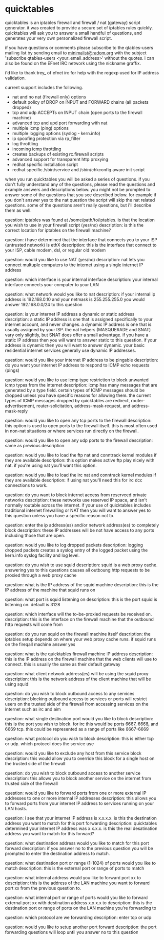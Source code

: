 # quicktables

quicktables is an iptables firewall and firewall / nat (gateway) script
generator.  it was created to provide a secure set of iptables rules
quickly.  quicktables will ask you to answer a small handful of
questions, and generates your very own personalized firewall script.

if you have questions or comments please subscribe to the qtables-users
mailing list by sending email to minimalist@radom.org with the subject
'subscribe qtables-users <your_email_address>' without the quotes.  i
can also be found on the EFnet IRC network using the nickname graffix.

i'd like to thank trey_ of efnet irc for help with the regexp used for
IP address validation.


current support includes the following.


- nat and no nat (firewall only) options
- default policy of DROP on INPUT and FORWARD chains (all packets
  dropped)
- tcp and udp ACCEPTs on INPUT chain (open ports to the firewall
  machine)
- advanced tcp and upd port forwarding with nat
- multiple icmp (ping) options
- multiple logging options (syslog - kern.info)
- ip spoofing protection via rp_filter
- log throttling
- incoming icmp throttling
- creates backups of existing rc.firewall scripts
- advanced support for transparent http proxying
- redhat specific installation script
- redhat specific /sbin/service and /sbin/chkconfig aware init script


when you run quicktables you will be asked a series of questions.  if
you don't fully understand any of the questions, please read the
questions and example answers and descriptions below.  you might not be
prompted to answer some of the questions that you see described below.
for example if you don't answer yes to the nat question the script will
skip the nat related questions.  some of the questions aren't really
questions, but i'll describe them as well.



question:  iptables was found at /some/path/to/iptables.  is that the location you wish to use in your firewall script (yes/no)
description:  is this the correct location for iptables on the firewall machine?


question:  i have determined that the interface that connects you to your ISP (untrusted network) is ethX
description:  this is the interface that connect to your ISP, cable modem, dsl, or regular old modem


question:  would you like to use NAT (yes/no)
description:  nat lets you connect multuple computers to the internet using a single internet IP address


question:  which interface is your internal interface
description:  your internal interface connects your computer to your LAN


question:  what network would you like to nat
description:  if your internal ip address is 192.168.0.10 and your netmask is 255.255.255.0 you would answer 192.168.0.0/24 to this question


question:  is your internet IP address a dynamic or static address
description:  a static IP address is one that is assigned specifically to your internet account, and never changes.  a dynamic IP address is one that is usually assigned by your ISP.  the nat helpers (MASQUERADE and SNAT) vary only slightly, but SNAT does offer a small advantage.  if you have a static IP address then you will want to answer static to this question.  if your address is dynamic then you will want to answer dynamic.  your basic residential internet services generally use dynamic IP addresses.


question:  would you like your internet IP address to be pingable
description:  do you want your internet IP address to respond to ICMP echo requests (pings)


question:  would you like to use icmp type restriction to block unwanted icmp types from the internet
description:  icmp has many messages that are generated by a type field.  certain types of ICMP messages should be dropped unless you have specific reasons for allowing them.  the current types of ICMP messages dropped by quicktables are redirect, router-advertisement, router-solicitation, address-mask-request, and address-mask-reply


question:  would you like to open any tcp ports to the firewall
description:  this option is used to open ports to the firewall itself.  this is most often used in non-nat situations or where services run directly on the firewall.


question:  would you like to open any udp ports to the firewall
description:  same as previous description


question:  would you like to load the ftp nat and conntrack kernel modules if they are available
description:  this option makes active ftp play nicely with nat.  if you're using nat you'll want this option.


question:  would you like to load the irc nat and conntrack kernel modules if they are available
description:  if using nat you'll need this for irc dcc connections to work.


question:  do you want to block internet access from reservced private networks
description:  these networks use reserved IP space, and isn't normally routable across the internet.  if your use of quicktables includes traditional internet firewalling or NAT then you will want to answer yes to this question unless you have a specific reason not to.


question:  enter the ip address(es) and/or network address(es) to completely block
description:  these IP addresses will be not have access to any ports including those that are open.


question:  would you like to log dropped packets
description:  logging dropped packets creates a syslog entry of the logged packet using the kern.info syslog facility and log level.


question:  do you wish to use squid
description:  squid is a web proxy cache.  answering yes to this questions causes all outboung http requests to be proxied through a web proxy cache


question:  what is the IP address of the squid machine
description:  this is the IP address of the machine that squid runs on


question:  what port is squid listening on
description:  this is the port squid is listening on.  default is 3128


question:  which interface will the to-be-proxied requests be received on.
description:  this is the interface on the firewall machine that the outbound http requests will come from


question:  do you run squid on the firewall machine itself
description:  the iptables setup depends on where your web proxy cache runs.  if squid runs on the fireqall machine answer yes


question:  what is the quicktables firewall machine IP address
description:  this is the IP address on the firewall machine that the web clients will use to connect.  this is usually the same as their default gateway


question:  what client network address(es) will be using the squid proxy
description:  this is the network address of the client machine that will be using squid


question:  do you wish to block outbound access to any services
description:  blocking outbound access to services or ports will restrict users on the trusted side of the firewall from accessing services on the internet such as irc and aim


question:  what single destination port would you like to block
description:  this is the port you wish to block.  for irc this would be ports 6667, 6668, and 6669 tcp.  this could be represented as a range of ports like 6667-6669


question:  what protocol do you wish to block
description:  this is either tcp or udp.  which protocol does the service use


question:  would you like to exclude any host from this service block
description:  this would allow you to override this block for a single host on the trusted side of the firewall


question:  do you wish to block outbound access to another service
description:  this allows you to block another service on the internet from trusted side of the firewall


question:  would you like to forward ports from one or more external IP addresses to one or more internal IP addresses
description:  this allows you to forward ports from your internet IP address to services running on your LAN hosts.


question:  i see that your internet IP address is x.x.x.x.  is this the destination address you want to match for this port forwarding
description:  quicktables determined your internet IP address was x.x.x.x.  is this the real desatination address you want to match for this forward?


question:  what destination address would you like to match for this port forward
description:  if you answer no to the previous question you will be prompted to enter the destination address to match.


question:  what destination port or range (1-1024) of ports would you like to match
description:  this is the external port or range of ports to match


question:  what internal address would you like to forward port xx to
description:  this is the address of the LAN machine you want to forward port xx from the previous question to.


question:  what internal port or range of ports would you like to forward external port xx with destination address x.x.x.x to
description:  this is the destination port or range of ports on the LAN machine you're forwarding to


question:  which protocol are we forwarding
description:  enter tcp or udp


question:  would you like to setup another port forward
description:  the port forwarding questions will loop until you answer no to this question
